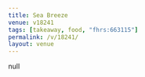 ```yaml
---
title: Sea Breeze
venue: v18241
tags: [takeaway, food, "fhrs:663115"]
permalink: /v/18241/
layout: venue
---
```

null